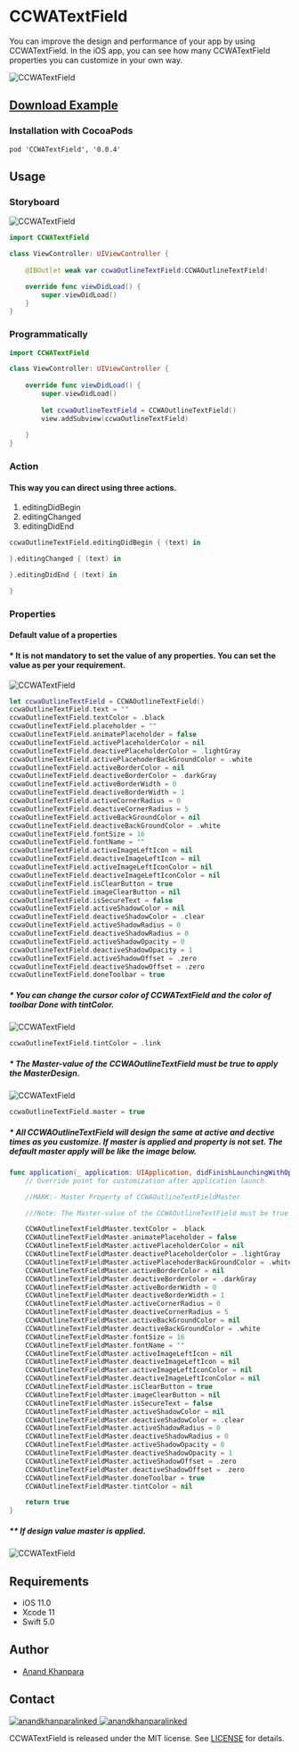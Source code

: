 # CCWATextField
You can improve the design and performance of your app by using CCWATextField. In the iOS app, you can see how many CCWATextField properties you can customize in your own way. 

![CCWATextField](https://user-images.githubusercontent.com/52282676/89509432-ef951500-d7ec-11ea-9fe1-a7ec5a2b21b6.gif)


## [Download Example](https://github.com/AnandKhanpara/CCWATextField/files/5033717/CCWATextFieldExample.zip)

### Installation with CocoaPods

```
pod 'CCWATextField', '0.0.4'
```

## Usage

### Storyboard


![CCWATextField](https://user-images.githubusercontent.com/52282676/89497410-ed758b00-d7d9-11ea-9460-cdf4574aa537.png)

```swift
import CCWATextField

class ViewController: UIViewController {
    
    @IBOutlet weak var ccwaOutlineTextField:CCWAOutlineTextField!

    override func viewDidLoad() {
        super.viewDidLoad()
    }
}

```

### Programmatically

```swift
import CCWATextField

class ViewController: UIViewController {
    
    override func viewDidLoad() {
        super.viewDidLoad()
        
        let ccwaOutlineTextField = CCWAOutlineTextField()
        view.addSubview(ccwaOutlineTextField)
        
    }
}

```

### Action 

#### This way you can direct using three actions.

1. editingDidBegin
2. editingChanged
3. editingDidEnd

```swift 
ccwaOutlineTextField.editingDidBegin { (text) in

}.editingChanged { (text) in

}.editingDidEnd { (text) in

}
```

### Properties

#### Default value of a properties

#### * It is not mandatory to set the value of any properties. You can set the value as per your requirement.

![CCWATextField](https://user-images.githubusercontent.com/52282676/89496090-51e31b00-d7d7-11ea-80e0-fb9f9d33e71e.png)

``` swift
let ccwaOutlineTextField = CCWAOutlineTextField()
ccwaOutlineTextField.text = ""
ccwaOutlineTextField.textColor = .black
ccwaOutlineTextField.placeholder = ""
ccwaOutlineTextField.animatePlaceholder = false
ccwaOutlineTextField.activePlaceholderColor = nil
ccwaOutlineTextField.deactivePlaceholderColor = .lightGray
ccwaOutlineTextField.activePlacehoderBackGroundColor = .white
ccwaOutlineTextField.activeBorderColor = nil
ccwaOutlineTextField.deactiveBorderColor = .darkGray
ccwaOutlineTextField.activeBorderWidth = 0
ccwaOutlineTextField.deactiveBorderWidth = 1
ccwaOutlineTextField.activeCornerRadius = 0
ccwaOutlineTextField.deactiveCornerRadius = 5
ccwaOutlineTextField.activeBackGroundColor = nil
ccwaOutlineTextField.deactiveBackGroundColor = .white
ccwaOutlineTextField.fontSize = 16
ccwaOutlineTextField.fontName = ""
ccwaOutlineTextField.activeImageLeftIcon = nil
ccwaOutlineTextField.deactiveImageLeftIcon = nil
ccwaOutlineTextField.activeImageLeftIconColor = nil
ccwaOutlineTextField.deactiveImageLeftIconColor = nil
ccwaOutlineTextField.isClearButton = true
ccwaOutlineTextField.imageClearButton = nil
ccwaOutlineTextField.isSecureText = false
ccwaOutlineTextField.activeShadowColor = nil
ccwaOutlineTextField.deactiveShadowColor = .clear
ccwaOutlineTextField.activeShadowRadius = 0
ccwaOutlineTextField.deactiveShadowRadius = 0
ccwaOutlineTextField.activeShadowOpacity = 0
ccwaOutlineTextField.deactiveShadowOpacity = 1
ccwaOutlineTextField.activeShadowOffset = .zero
ccwaOutlineTextField.deactiveShadowOffset = .zero
ccwaOutlineTextField.doneToolbar = true

```
##### * You can change the cursor color of CCWATextField and the color of toolbar Done with tintColor.

![CCWATextField](https://user-images.githubusercontent.com/52282676/90368790-453cad80-e088-11ea-8c68-236df8a75c78.png)

```swift
ccwaOutlineTextField.tintColor = .link

```
##### * The Master-value of the CCWAOutlineTextField must be true to apply the MasterDesign.

![CCWATextField](https://user-images.githubusercontent.com/52282676/90368766-381fbe80-e088-11ea-97a9-00f9a77933a0.png)

```swift
ccwaOutlineTextField.master = true

```

##### * All CCWAOutlineTextField will design the same at active and dective times as you customize. If master is applied and property is not set. The default master apply will be like the image below. 

```swift
func application(_ application: UIApplication, didFinishLaunchingWithOptions launchOptions: [UIApplication.LaunchOptionsKey: Any]?) -> Bool {
    // Override point for customization after application launch.

    //MARK:- Master Property of CCWAOutlineTextFieldMaster

    ///Note: The Master-value of the CCWAOutlineTextField must be true to apply the MasterDesign.

    CCWAOutlineTextFieldMaster.textColor = .black
    CCWAOutlineTextFieldMaster.animatePlaceholder = false
    CCWAOutlineTextFieldMaster.activePlaceholderColor = nil
    CCWAOutlineTextFieldMaster.deactivePlaceholderColor = .lightGray
    CCWAOutlineTextFieldMaster.activePlacehoderBackGroundColor = .white
    CCWAOutlineTextFieldMaster.activeBorderColor = nil
    CCWAOutlineTextFieldMaster.deactiveBorderColor = .darkGray
    CCWAOutlineTextFieldMaster.activeBorderWidth = 0
    CCWAOutlineTextFieldMaster.deactiveBorderWidth = 1
    CCWAOutlineTextFieldMaster.activeCornerRadius = 0
    CCWAOutlineTextFieldMaster.deactiveCornerRadius = 5
    CCWAOutlineTextFieldMaster.activeBackGroundColor = nil
    CCWAOutlineTextFieldMaster.deactiveBackGroundColor = .white
    CCWAOutlineTextFieldMaster.fontSize = 16
    CCWAOutlineTextFieldMaster.fontName = ""
    CCWAOutlineTextFieldMaster.activeImageLeftIcon = nil
    CCWAOutlineTextFieldMaster.deactiveImageLeftIcon = nil
    CCWAOutlineTextFieldMaster.activeImageLeftIconColor = nil
    CCWAOutlineTextFieldMaster.deactiveImageLeftIconColor = nil
    CCWAOutlineTextFieldMaster.isClearButton = true
    CCWAOutlineTextFieldMaster.imageClearButton = nil
    CCWAOutlineTextFieldMaster.isSecureText = false
    CCWAOutlineTextFieldMaster.activeShadowColor = nil
    CCWAOutlineTextFieldMaster.deactiveShadowColor = .clear
    CCWAOutlineTextFieldMaster.activeShadowRadius = 0
    CCWAOutlineTextFieldMaster.deactiveShadowRadius = 0
    CCWAOutlineTextFieldMaster.activeShadowOpacity = 0
    CCWAOutlineTextFieldMaster.deactiveShadowOpacity = 1
    CCWAOutlineTextFieldMaster.activeShadowOffset = .zero
    CCWAOutlineTextFieldMaster.deactiveShadowOffset = .zero
    CCWAOutlineTextFieldMaster.doneToolbar = true
    CCWAOutlineTextFieldMaster.tintColor = nil

    return true
}

```

##### ** If design value master is applied.

![CCWATextField](https://user-images.githubusercontent.com/52282676/90368883-656c6c80-e088-11ea-8bff-d2fb6b6d2247.png)


## Requirements

- iOS 11.0
- Xcode 11
- Swift 5.0


## Author

* [Anand Khanpara](https://www.linkedin.com/in/anand-khanpara-212a96125)

## Contact
[![anandkhanparalinked](https://user-images.githubusercontent.com/52282676/89515544-e60fab00-d7f4-11ea-8872-c9414658a8d1.png)
](https://www.linkedin.com/in/anand-khanpara-212a96125) [![anandkhanparalinked](https://user-images.githubusercontent.com/52282676/89516338-f1afa180-d7f5-11ea-9e33-6954f7c60076.png)
](https://www.youtube.com/channel/UCuONhSZPQNmitGaOVZ7kQmg/videos?view=0&sort=da&flow=grid) 



CCWATextField is released under the MIT license. See [LICENSE](https://github.com/AnandKhanpara/CCWATextField/blob/master/LICENSE) for details.


